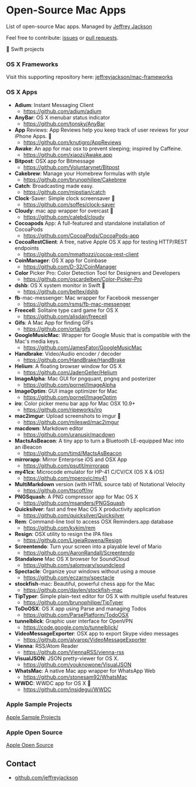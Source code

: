 # Open-Source Mac Apps

List of open-source Mac apps.  Managed by [Jeffrey Jackson](https://github.com/jeffreyjackson)

Feel free to contribute: [issues](https://github.com/jeffreyjackson/mac-apps/issues) or [pull requests](https://github.com/jeffreyjackson/mac-apps/pulls).

:large_orange_diamond: Swift projects

### OS X Frameworks

Visit this supporting repository here: [jeffreyjackson/mac-frameworks](https://github.com/jeffreyjackson/mac-frameworks)

### OS X Apps
- **Adium**: Instant Messaging Client
  - https://github.com/adium/adium
- **AnyBar**: OS X menubar status indicator
  - https://github.com/tonsky/AnyBar
- **App** Reviews: App Reviews help you keep track of user reviews for your iPhone Apps. :large_orange_diamond:
  - https://github.com/knutigro/AppReviews
- **Awake**: An app for mac osx to prevent sleeping; inspired by Caffeine.
  - https://github.com/xiaozi/Awake.app
- **Bitpost**: OSX app for Bitmessage
  - https://github.com/Voluntarynet/Bitpost
- **Cakebrew**: Manage your Homebrew formulas with style
  - https://github.com/brunophilipe/Cakebrew
- **Catch**: Broadcasting made easy.
  - https://github.com/mipstian/catch
- **Clock**-Saver: Simple clock screensaver :large_orange_diamond:
  - https://github.com/soffes/clock-saver
- **Cloudy**: mac app wrapper for overcast :large_orange_diamond:
  - https://github.com/calebd/cloudy
- **Cocoapods** App: A full-featured and standalone installation of CocoaPods
  - https://github.com/CocoaPods/CocoaPods-app
- **CocoaRestClient**: A free, native Apple OS X app for testing HTTP/REST endpoints
  - https://github.com/mmattozzi/cocoa-rest-client
- **CoinManager**: OS X app for Coinbase
  - https://github.com/D-32/CoinManager
- **Color** Picker Pro: Color Detection Tool for Designers and Developers
  - https://github.com/oscardelben/Color-Picker-Pro
- **dshb**: OS X system monitor in Swift :large_orange_diamond:
  - https://github.com/beltex/dshb
- **fb**-mac-messenger: Mac wrapper for Facebook messenger
  - https://github.com/rsms/fb-mac-messenger
- **Freecell**: Solitaire type card game for OS X
  - https://github.com/alisdair/freecell
- **Gifs**: A Mac App for finding GIFs
  - https://github.com/orta/gifs
- **GoogleMusicMac**: Wrapper for Google Music that is compatible with the Mac's media keys.
  - https://github.com/JamesFator/GoogleMusicMac
- **Handbrake**: Video/Audio encoder / decoder
  - https://github.com/HandBrake/HandBrake
- **Helium**: A floating browser window for OS X
  - https://github.com/JadenGeller/Helium
- **ImageAlpha**: Mac GUI for pngquant, pngnq and posterizer
  - https://github.com/pornel/ImageAlpha
- **ImageOptim**: GUI image optimizer for Mac
  - https://github.com/pornel/ImageOptim
- **iro**: Color picker menu bar app for Mac OSX 10.9+
  - https://github.com/ripeworks/iro
- **mac2imgur**: Upload screenshots to imgur :large_orange_diamond:
  - https://github.com/mileswd/mac2imgur
- **macdown**: Markdown editor
  - https://github.com/uranusjr/macdown
- **MactsAsBeacon**: A tiny app to turn a Bluetooth LE-equipped Mac into an iBeacon
  - https://github.com/timd/MactsAsBeacon
- **mirrorapp**: Mirror Enterprise iOS and OSX App
  - https://github.com/psutlt/mirrorapp
- **my41cx**: Microcode emulator for HP-41 C/CV/CX (OS X & iOS)
  - https://github.com/mperovic/my41
- **MultiMarkdown** version (with HTML source tab) of Notational Velocity
  - https://github.com/ttscoff/nv
- **PNGSquash**: A PNG compressor app for Mac OS X
  - https://github.com/msanders/PNGSquash
- **Quicksilver**: fast and free Mac OS X productivity application
  - https://github.com/quicksilver/Quicksilver
- **Rem**: Command-line tool to access OSX Reminders.app database
  - https://github.com/kykim/rem
- **Resign**: OSX utility to resign the IPA files
  - https://github.com/LigeiaRowena/Resign
- **Screentendo**: Turn your screen into a playable level of Mario
  - https://github.com/AaronRandall/Screentendo
- **Standalone** Mac OS X browser for SoundCloud
  - https://github.com/salomvary/soundcleod
- **Spectacle**: Organize your windows without using a mouse
  - https://github.com/eczarny/spectacle
- **stockfish**-mac: Beautiful, powerful chess app for the Mac
  - https://github.com/daylen/stockfish-mac
- **TipTyper**: Simple plain-text editor for OS X with multiple useful features
  - https://github.com/brunophilipe/TipTyper
- **ToDoOSX**: OS X app using Parse and managing Todos
  - https://github.com/ParsePlatform/TodoOSX
- **tunnelblick**: Graphic user interface for OpenVPN
  - https://code.google.com/p/tunnelblick/
- **VideoMessageExporter**: OSX app to export Skype video messages
  - https://github.com/alvarop/VideoMessageExporter
- **Vienna**: RSS/Atom Reader
  - https://github.com/ViennaRSS/vienna-rss
- **VisualJSON**: JSON pretty-viewer for OS X.
  - https://github.com/youknowone/VisualJSON
- **WhatsMac**: A native Mac app wrapper for WhatsApp Web
  - https://github.com/stonesam92/WhatsMac
- **WWDC**: WWDC app for OS X :large_orange_diamond:
  - https://github.com/insidegui/WWDC

### Apple Sample Projects
[Apple Sample Projects](https://developer.apple.com/library/mac/navigation/#section=Resource%20Types&topic=Sample%20Code)

### Apple Open Source
[Apple Open Source](http://www.opensource.apple.com/)

## Contact

- [github.com/jeffreyjackson](https://github.com/jeffreyjackson)

